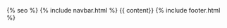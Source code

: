 <!DOCTYPE html>
<html lang="{{ site.lang | default: "pl" }}">
  <head>
    <meta name="viewport" content="width=device-width, initial-scale=1">
    <meta charset="utf-8">
    <title>{{ page.title }} - {{ site.title }}</title>
    <link rel="stylesheet" href="{{site.baseurl}}/assets/css/main.css">
    <link rel="stylesheet" href="https://use.typekit.net/lif4sjl.css">
    <!--- FAVICON --->
    <link rel="apple-touch-icon" sizes="180x180" href="{{site.baseurl}}/apple-touch-icon.png">
    <link rel="icon" type="image/png" sizes="32x32" href="{{site.baseurl}}/favicon-32x32.png">
    <link rel="icon" type="image/png" sizes="16x16" href="{{site.baseurl}}/favicon-16x16.png">
    <link rel="manifest" href="{{site.baseurl}}/site.webmanifest">
    <link rel="mask-icon" href="{{site.baseurl}}/safari-pinned-tab.svg" color="#9d9c9d">
    <meta name="msapplication-TileColor" content="#9d9c9d">
    <meta name="theme-color" content="#9d9c9d">
    {% seo %}
  </head>
  <body>
    {% include navbar.html %}
    {{ content}}
    {% include footer.html %}
  </body>
</html>
